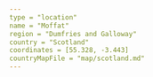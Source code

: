 ```yaml
---
type = "location"
name = "Moffat"
region = "Dumfries and Galloway"
country = "Scotland"
coordinates = [55.328, -3.443]
countryMapFile = "map/scotland.md"
---
```

